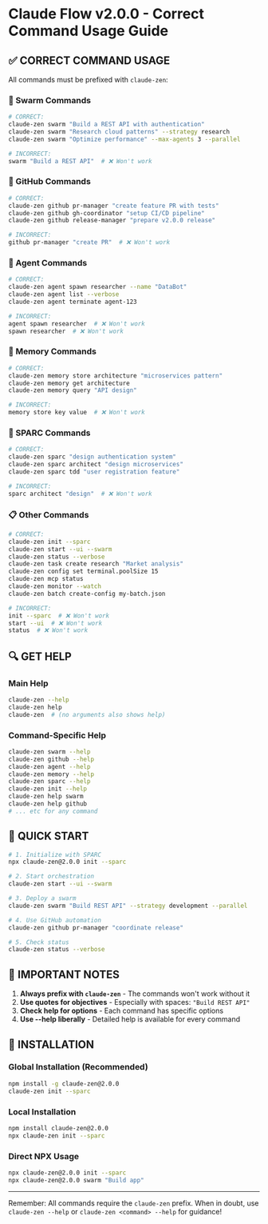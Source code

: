 # Claude Flow v2.0.0 - Correct Command Usage Guide

## ✅ CORRECT COMMAND USAGE

All commands must be prefixed with `claude-zen`:

### 🧠 Swarm Commands
```bash
# CORRECT:
claude-zen swarm "Build a REST API with authentication"
claude-zen swarm "Research cloud patterns" --strategy research
claude-zen swarm "Optimize performance" --max-agents 3 --parallel

# INCORRECT:
swarm "Build a REST API"  # ❌ Won't work
```

### 🐙 GitHub Commands
```bash
# CORRECT:
claude-zen github pr-manager "create feature PR with tests"
claude-zen github gh-coordinator "setup CI/CD pipeline"
claude-zen github release-manager "prepare v2.0.0 release"

# INCORRECT:
github pr-manager "create PR"  # ❌ Won't work
```

### 🤖 Agent Commands
```bash
# CORRECT:
claude-zen agent spawn researcher --name "DataBot"
claude-zen agent list --verbose
claude-zen agent terminate agent-123

# INCORRECT:
agent spawn researcher  # ❌ Won't work
spawn researcher  # ❌ Won't work
```

### 💾 Memory Commands
```bash
# CORRECT:
claude-zen memory store architecture "microservices pattern"
claude-zen memory get architecture
claude-zen memory query "API design"

# INCORRECT:
memory store key value  # ❌ Won't work
```

### 🚀 SPARC Commands
```bash
# CORRECT:
claude-zen sparc "design authentication system"
claude-zen sparc architect "design microservices"
claude-zen sparc tdd "user registration feature"

# INCORRECT:
sparc architect "design"  # ❌ Won't work
```

### 📋 Other Commands
```bash
# CORRECT:
claude-zen init --sparc
claude-zen start --ui --swarm
claude-zen status --verbose
claude-zen task create research "Market analysis"
claude-zen config set terminal.poolSize 15
claude-zen mcp status
claude-zen monitor --watch
claude-zen batch create-config my-batch.json

# INCORRECT:
init --sparc  # ❌ Won't work
start --ui  # ❌ Won't work
status  # ❌ Won't work
```

## 🔍 GET HELP

### Main Help
```bash
claude-zen --help
claude-zen help
claude-zen  # (no arguments also shows help)
```

### Command-Specific Help
```bash
claude-zen swarm --help
claude-zen github --help
claude-zen agent --help
claude-zen memory --help
claude-zen sparc --help
claude-zen init --help
claude-zen help swarm
claude-zen help github
# ... etc for any command
```

## 🚀 QUICK START

```bash
# 1. Initialize with SPARC
npx claude-zen@2.0.0 init --sparc

# 2. Start orchestration
claude-zen start --ui --swarm

# 3. Deploy a swarm
claude-zen swarm "Build REST API" --strategy development --parallel

# 4. Use GitHub automation
claude-zen github pr-manager "coordinate release"

# 5. Check status
claude-zen status --verbose
```

## 📝 IMPORTANT NOTES

1. **Always prefix with `claude-zen`** - The commands won't work without it
2. **Use quotes for objectives** - Especially with spaces: `"Build REST API"`
3. **Check help for options** - Each command has specific options
4. **Use --help liberally** - Detailed help is available for every command

## 🎯 INSTALLATION

### Global Installation (Recommended)
```bash
npm install -g claude-zen@2.0.0
claude-zen init --sparc
```

### Local Installation
```bash
npm install claude-zen@2.0.0
npx claude-zen init --sparc
```

### Direct NPX Usage
```bash
npx claude-zen@2.0.0 init --sparc
npx claude-zen@2.0.0 swarm "Build app"
```

---

Remember: All commands require the `claude-zen` prefix. When in doubt, use `claude-zen --help` or `claude-zen <command> --help` for guidance!